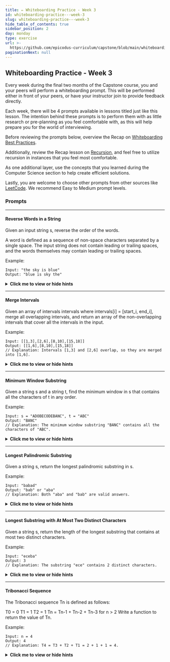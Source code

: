 ```yaml
---
title: ✏️ Whiteboarding Practice - Week 3
id: whiteboarding-practice---week-3
slug: whiteboarding-practice---week-3
hide_table_of_contents: true
sidebar_position: 2
day: monday
type: exercise
url: >-
  https://github.com/epicodus-curriculum/capstone/blob/main/whiteboarding_prompt_3.md
paginationNext: null
---
```


## Whiteboarding Practice - Week 3

Every week during the final two months of the Capstone course, you and your peers will perform a whiteboarding prompt. This will be performed either in front of your peers, or have your instructor join to provide feedback directly. 

Each week, there will be 4 prompts available in lessons titled just like this lesson. The intention behind these prompts is to perform them with as little research or pre-planning as you feel comfortable with, as this will help prepare you for the world of interviewing.

Before reviewing the prompts below, overview the Recap on [Whiteboarding Best Practices](https://full-time.learnhowtoprogram.com/capstone/capstone-week-3/recap-whiteboarding-best-practices). 

Additionally, review the Recap lesson on [Recursion](https://full-time.learnhowtoprogram.com/capstone/capstone-week-3/recap-recursion), and feel free to utilize recursion in instances that you feel most comfortable. 

As one additional layer, use the concepts that you learned during the Computer Science section to help create efficient solutions.

Lastly, you are welcome to choose other prompts from other sources like [LeetCode](https://leetcode.com/). We recommend Easy to Medium prompt levels. 

### Prompts

---

#### Reverse Words in a String

Given an input string s, reverse the order of the words.

A word is defined as a sequence of non-space characters separated by a single space. The input string does not contain leading or trailing spaces, and the words themselves may contain leading or trailing spaces.

Example:


```
Input: "the sky is blue"
Output: "blue is sky the"
```

<details><summary><i class="glyphicon glyphicon-chevron-right"></i><strong>Click me to view or hide hints</strong><i class="glyphicon glyphicon-chevron-left"></i></summary>
<p>Hint 1: You can split the input string into an array of words.</p>
<p>Hint 2: Reverse the order of the array.</p>
<p>Hint 3: Join the array elements into a single string with spaces.</p>
</details>

---

#### Merge Intervals


Given an array of intervals intervals where intervals[i] = [start_i, end_i], merge all overlapping intervals, and return an array of the non-overlapping intervals that cover all the intervals in the input.

Example:


```
Input: [[1,3],[2,6],[8,10],[15,18]]
Output: [[1,6],[8,10],[15,18]]
// Explanation: Intervals [1,3] and [2,6] overlap, so they are merged into [1,6].
```


<details><summary><i class="glyphicon glyphicon-chevron-right"></i><strong>Click me to view or hide hints</strong><i class="glyphicon glyphicon-chevron-left"></i></summary>
<p>Hint 1: Sort the intervals based on the start times.</p>
<p>Hint 2: Initialize an empty list to store the merged intervals.</p>
<p>Hint 3: Iterate through the sorted intervals, merging overlapping intervals as you go.</p>
<p>Hint 4: Keep track of the start and end of the current interval and compare them with the next interval to determine if they overlap.</p>
<p>Hint 5: If they overlap, update the end of the current interval; otherwise, add the current interval to the result and update the current interval.</p>
</details>

---

#### Minimum Window Substring

Given a string s and a string t, find the minimum window in s that contains all the characters of t in any order.

Example:


```
Input: s = "ADOBECODEBANC", t = "ABC"
Output: "BANC"
// Explanation: The minimum window substring "BANC" contains all the characters of "ABC".
```

<details><summary><i class="glyphicon glyphicon-chevron-right"></i><strong>Click me to view or hide hints</strong><i class="glyphicon glyphicon-chevron-left"></i></summary>
<p>Hint 1: You can use the sliding window technique for this problem.</p>
<p>Hint 2: Initialize two pointers, one at the beginning and one at the end of the string.</p>
<p>Hint 3: Expand the window by moving the end pointer until all characters in `t` are included.</p>
<p>Hint 4: Once all characters are included, shrink the window by moving the start pointer until some characters of `t` are no longer included.</p>
<p>Hint 5: Keep track of the minimum window size and update it as you find smaller windows.</p>
</details>

---

#### Longest Palindromic Substring
Given a string s, return the longest palindromic substring in s.

Example:

```
Input: "babad"
Output: "bab" or "aba"
// Explanation: Both "aba" and "bab" are valid answers.
```

<details><summary><i class="glyphicon glyphicon-chevron-right"></i><strong>Click me to view or hide hints</strong><i class="glyphicon glyphicon-chevron-left"></i></summary>
<p>Hint 1: You can solve this problem using dynamic programming or expanding around the center.</p>
<p>Hint 2: For each character in the string, consider it as the center of a palindrome and expand around it.</p>
<p>Hint 3: Handle both even and odd length palindromes separately.</p>
<p>Hint 4: Keep track of the longest palindrome found so far.</p>
<p>Hint 5: Return the longest palindrome found.</p>
</details>

---

#### Longest Substring with At Most Two Distinct Characters

Given a string s, return the length of the longest substring that contains at most two distinct characters.

Example:

```
Input: "eceba"
Output: 3
// Explanation: The substring "ece" contains 2 distinct characters.
```

<details><summary><i class="glyphicon glyphicon-chevron-right"></i><strong>Click me to view or hide hints</strong><i class="glyphicon glyphicon-chevron-left"></i></summary>
<p>Hint 1: You can solve this problem using the sliding window technique.</p>
<p>Hint 2: Initialize two pointers, one at the beginning and one at the end of the string.</p>
<p>Hint 3: Expand the window by moving the end pointer until the number of distinct characters exceeds two.</p>
<p>Hint 4: While expanding, keep track of the maximum length of the substring.</p>
<p>Hint 5: Shrink the window by moving the start pointer until the number of distinct characters becomes two again.</p>
</details>

---

#### Tribonacci Sequence

The Tribonacci sequence Tn is defined as follows:

T0 = 0
T1 = 1
T2 = 1
Tn = Tn-1 + Tn-2 + Tn-3 for n > 2
Write a function to return the value of Tn.

Example:


```
Input: n = 4
Output: 4
// Explanation: T4 = T3 + T2 + T1 = 2 + 1 + 1 = 4.
```

<details><summary><i class="glyphicon glyphicon-chevron-right"></i><strong>Click me to view or hide hints</strong><i class="glyphicon glyphicon-chevron-left"></i></summary>
<p>Hint 1: You can solve this problem using recursion or iteration.</p>
<p>Hint 2: If you choose recursion, define a base case for n = 0, n = 1, and n = 2.</p>
<p>Hint 3: For larger values of n, calculate Tn by recursively calling the function for Tn-1, Tn-2, and Tn-3.</p>
<p>Hint 4: If you choose iteration, use a loop to calculate the values of Tn from T0 to Tn.</p>
<p>Hint 5: Use three variables to store the last three values of Tn and update them in each iteration.</p>
</details>







